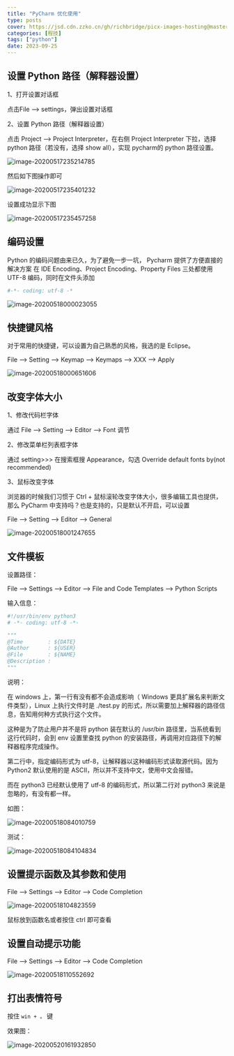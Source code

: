 ```yaml
---
title: "PyCharm 优化使用"
type: posts
cover: https://jsd.cdn.zzko.cn/gh/richbridge/picx-images-hosting@master/thumbnail/audit.png
categories: [程技]
tags: ["python"]
date: 2023-09-25
---
```



## 设置 Python 路径（解释器设置）

1、打开设置对话框

点击File --> settings，弹出设置对话框

2、设置 Python 路径（解释器设置）

点击 Project --> Project Interpreter，在右侧 Project Interpreter 下拉，选择 python 路径（若没有，选择 show all），实现 pycharm的 python 路径设置。

![image-20200517235214785](https://gitee.com/wugenqiang/PictureBed/raw/master/NoteBook/20200517235215.png)

然后如下图操作即可

![image-20200517235401232](https://gitee.com/wugenqiang/PictureBed/raw/master/NoteBook/20200517235402.png)

设置成功显示下图

![image-20200517235457258](https://gitee.com/wugenqiang/PictureBed/raw/master/NoteBook/20200517235458.png)

## 编码设置

Python 的编码问题由来已久，为了避免一步一坑， Pycharm 提供了方便直接的解决方案
在 IDE Encoding、Project Encoding、Property Files 三处都使用 UTF-8 编码，同时在文件头添加

```python
#-*- coding: utf-8 -*
```

![image-20200518000023055](https://gitee.com/wugenqiang/PictureBed/raw/master/NoteBook/20200518000024.png)

## 快捷键风格

对于常用的快捷键，可以设置为自己熟悉的风格，我选的是 Eclipse。

File --> Setting --> Keymap --> Keymaps --> XXX --> Apply

![image-20200518000651606](https://gitee.com/wugenqiang/PictureBed/raw/master/NoteBook/20200518000652.png)

## 改变字体大小

1、修改代码栏字体

通过 File --> Setting --> Editor --> Font 调节

2、修改菜单栏列表框字体

通过 setting>>> 在搜索框搜 Appearance，勾选 Override default fonts by(not recommended)

3、鼠标改变字体

浏览器的时候我们习惯于 Ctrl + 鼠标滚轮改变字体大小，很多编辑工具也提供，那么 PyCharm 中支持吗？也是支持的，只是默认不开启，可以设置

File --> Setting --> Editor --> General

![image-20200518001247655](https://gitee.com/wugenqiang/PictureBed/raw/master/NoteBook/20200518001248.png)

## 文件模板

设置路径：

File --> Settings --> Editor --> File and Code Templates --> Python Scripts

输入信息：

```python
#!/usr/bin/env python3
# -*- coding: utf-8 -*-

"""
@Time        : ${DATE}
@Author      : ${USER}
@File        : ${NAME}
@Description : 
"""
```

说明：

在 windows 上，第一行有没有都不会造成影响（ Windows 更具扩展名来判断文件类型），Linux 上执行文件时是 ./test.py 的形式，所以需要加上解释器的路径信息，告知用何种方式执行这个文件。

这种是为了防止用户并不是将 python 装在默认的 /usr/bin 路径里，当系统看到这行代码时，会到 env 设置里查找 python 的安装路径，再调用对应路径下的解释器程序完成操作。

第二行中，指定编码形式为 utf-8，让解释器以这种编码形式读取源代码。因为 Python2 默认使用的是 ASCII，所以并不支持中文，使用中文会报错。

而在 python3 已经默认使用了 utf-8 的编码形式，所以第二行对 python3 来说是忽略的，有没有都一样。



如图：

![image-20200518084010759](https://gitee.com/wugenqiang/PictureBed/raw/master/NoteBook/20200518084011.png)

测试：

![image-20200518084104834](https://gitee.com/wugenqiang/PictureBed/raw/master/NoteBook/20200518084105.png)

## 设置提示函数及其参数和使用

File --> Settings --> Editor --> Code Completion

![image-20200518104823559](https://gitee.com/wugenqiang/PictureBed/raw/master/NoteBook/20200518104825.png)

鼠标放到函数名或者按住 ctrl 即可查看

## 设置自动提示功能

File --> Settings --> Editor --> Code Completion

![image-20200518110552692](https://gitee.com/wugenqiang/PictureBed/raw/master/NoteBook/20200518110553.png)

## 打出表情符号

按住 `win + 。` 键

效果图：

![image-20200520161932850](https://gitee.com/wugenqiang/PictureBed/raw/master/NoteBook/20200520161934.png)